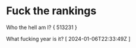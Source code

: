 # Fuck the rankings

Who the hell am I?
{ 513231 }

What fucking year is it?
[ 2024-01-06T22:33:49Z ]
